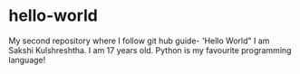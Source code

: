 # hello-world
My second repository where I follow git hub guide- 'Hello World" 
I am Sakshi Kulshreshtha.
I am 17 years old.
Python is my favourite programming language!
